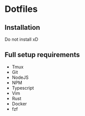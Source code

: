 # Dotfiles

## Installation

Do not install xD

## Full setup requirements

- Tmux
- Git
- NodeJS
- NPM
- Typescript
- Vim
- Rust
- Docker
- fzf

